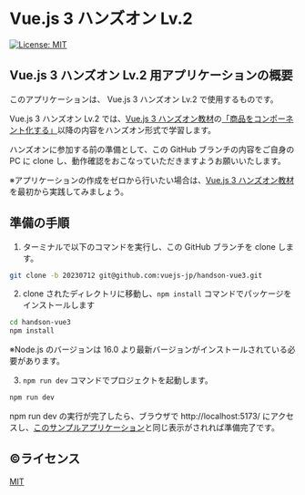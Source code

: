 # Vue.js 3 ハンズオン Lv.2

[![License: MIT](https://img.shields.io/badge/License-MIT-blue.svg)](https://opensource.org/licenses/MIT)

## Vue.js 3 ハンズオン Lv.2 用アプリケーションの概要

このアプリケーションは、 Vue.js 3 ハンズオン Lv.2 で使用するものです。

Vue.js 3 ハンズオン Lv.2 では、[Vue.js 3 ハンズオン教材](https://handson.vuejs-jp.org/)の[「商品をコンポーネント化する」](https://handson.vuejs-jp.org/component.html)以降の内容をハンズオン形式で学習します。

ハンズオンに参加する前の準備として、この GitHub ブランチの内容をご自身の PC に clone し、動作確認をおこなっていただきますようお願いいたします。

※アプリケーションの作成をゼロから行いたい場合は、[Vue.js 3 ハンズオン教材](https://handson.vuejs-jp.org/)を最初から実践してみましょう。

## 準備の手順

1. ターミナルで以下のコマンドを実行し、この GitHub ブランチを clone します。
```sh
git clone -b 20230712 git@github.com:vuejs-jp/handson-vue3.git
```

2. clone されたディレクトリに移動し、`npm install` コマンドでパッケージをインストールします
```sh
cd handson-vue3
npm install
```
※Node.js のバージョンは 16.0 より最新バージョンがインストールされている必要があります。

3. `npm run dev` コマンドでプロジェクトを起動します。
```sh
npm run dev
```

npm run dev の実行が完了したら、ブラウザで http://localhost:5173/ にアクセスし、[このサンプルアプリケーション](https://handson-example.vuejs-jp.org/)と同じ表示がされれば準備完了です。

## ©ライセンス
[MIT](https://opensource.org/licenses/MIT)
